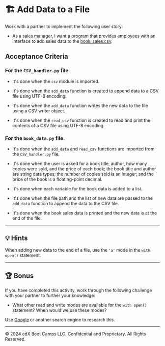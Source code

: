 # 🏗️ Add Data to a File

Work with a partner to implement the following user story:

* As a sales manager, I want a program that provides employees with an interface to add sales data to the [book_sales.csv](Unsolved/Resources/book_sales.csv).

## Acceptance Criteria

### For the `CSV_handler.py` file

* It's done when the `csv` module is imported.

* It's done when the `add_data` function is created to append data to a CSV file using UTF-8 encoding.

* It's done when the `add_data` function writes the new data to the file using a CSV writer object.

* It's done when the `read_csv` function is created to read and print the contents of a CSV file using UTF-8 encoding.


### For the `book_data.py` file.

* It's done when the `add_data` and `read_csv` functions are imported from the `CSV_handler.py` file.

* It's done when the user is asked for a book title, author, how many copies were sold, and the price of each book; the book title and author are string data types; the number of copies sold is an integer; and the price of the book is a floating-point decimal.

* It's done when each variable for the book data is added to a list.

* It's done when the file path and the list of new data are passed to the `add_data` function to append the data to the CSV file.

* It's done when the book sales data is printed and the new data is at the end of the file.

---

## 💡 Hints

When adding new data to the end of a file, use the `'a'` mode in the `with open()` statement.

---

## 🏆 Bonus

If you have completed this activity, work through the following challenge with your partner to further your knowledge:

* What other read and write modes are available for the `with open()` statement? When would we use these modes?

Use [Google](https://www.google.com) or another search engine to research this.

---

&copy; 2024 edX Boot Camps LLC. Confidential and Proprietary. All Rights Reserved.
